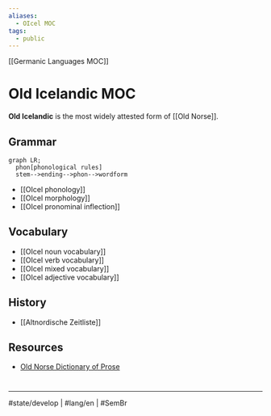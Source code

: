 ```yaml
---
aliases:
  - OIcel MOC
tags:
  - public
---
```

[[Germanic Languages MOC]]
# Old Icelandic MOC

**Old Icelandic** is the most widely attested form of [[Old Norse]].

## Grammar

```mermaid
graph LR;
  phon[phonological rules]
  stem-->ending-->phon-->wordform
```

- [[OIcel phonology]]
- [[OIcel morphology]]
- [[OIcel pronominal inflection]]

## Vocabulary

- [[OIcel noun vocabulary]]
- [[OIcel verb vocabulary]]
- [[OIcel mixed vocabulary]]
- [[OIcel adjective vocabulary]]

## History

- [[Altnordische Zeitliste]]

## Resources

- [Old Norse Dictionary of Prose](https://onp.ku.dk/onp/onp.php)

#
---
#state/develop | #lang/en | #SemBr
